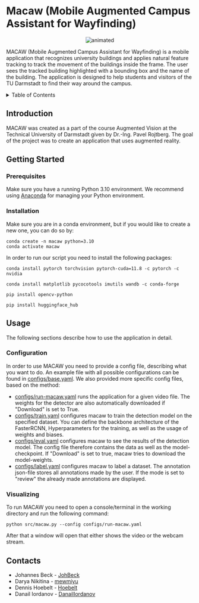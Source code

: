 # Macaw (Mobile Augmented Campus Assistant for Wayfinding)
<p align="center">
<img src="https://github.com/mewmiyu/macaw/assets/60306066/f0041e53-3405-4ce8-bd7f-866726efeb29" alt="animated" />
</p>
MACAW (Mobile Augmented Campus Assistant for Wayfinding) is a mobile application that recognizes university buildings 
and applies natural feature tracking to track the movement of the buildings inside the frame. 
The user sees the tracked building highlighted with a bounding box and the name of the building.
The application is designed to help students and visitors of the TU Darmstadt to find their way around the campus.
</p>
<!-- TABLE OF CONTENTS -->
<details>
  <summary>Table of Contents</summary>
  <ol>
    <li>
      <a href="#introduction">Introduction</a>
    </li>
    <li>
      <a href="#getting-started">Getting Started</a>
      <ol>
        <li>
          <a href="#prerequisites">Prerequisites</a>
        </li>
        <li>
          <a href="#installation">Installation</a>
        </li>
      </ol>
    </li>
    <li>
      <a href="#usage">Usage</a>
      <ol>
        <li>
          <a href="#configuration">Configuration</a>
        </li>
        <li>
          <a href="#visualizing">Visualizing</a>
        </li>
      </ol>
    </li>
    <li>
      <a href="#contacts">Contacts</a>
    </li>
  </ol>
</details>

<!-- Introduction -->
## Introduction

MACAW was created as a part of the course Augmented Vision at the Technical University of Darmstadt
given by Dr.-Ing. Pavel Rojtberg. The goal of the project was to create an application that uses augmented reality.


<!-- Getting Started -->
## Getting Started

### Prerequisites
Make sure you have a running Python 3.10 environment. We recommend using [Anaconda](https://www.anaconda.com/products/individual) for managing your Python environment. 

### Installation

Make sure you are in a conda environment, but if you would like to create a new one, you can do so by:

    conda create -n macaw python=3.10
    conda activate macaw

In order to run our script you need to install the following packages:

    conda install pytorch torchvision pytorch-cuda=11.8 -c pytorch -c nvidia
    
    conda install matplotlib pycocotools imutils wandb -c conda-forge

    pip install opencv-python
    
    pip install huggingface_hub 

<!-- USAGE -->
## Usage
The following sections describe how to use the application in detail.

### Configuration

In order to use MACAW you need to provide a config file, describing what you want to do. An example file with all possible configurations can be found in [configs/base.yaml](configs/base.yaml). We also provided more specific config files, based on the method:

- [configs/run-macaw.yaml](configs/run-macaw.yaml) runs the application for a given video file. The weights for the detector are also automatically downloaded if "Download" is set to True.
- [configs/train.yaml](configs/train.yaml) configures macaw to train the detection model on the specified dataset. You can define the backbone architecture of the FasterRCNN, Hyperparameters for the training, as well as the usage of weights and biases.
- [configs/eval.yaml](configs/eval.yaml) configures macaw to see the results of the detection model. The config file therefore contains the data as well as the model-checkpoint. If "Download" is set to true, macaw tries to download the model-weights.
- [configs/label.yaml](configs/label.yaml) configures macaw to label a dataset. The annotation json-file stores all annotations made by the user. If the mode is set to "review" the already made annotations are displayed.

### Visualizing

To run MACAW you need to open a console/terminal in the working directory and run the following command:

    python src/macaw.py --config configs/run-macaw.yaml

After that a window will open that either shows the video or the webcam stream. 

<!-- CONTACTS -->
## Contacts
* Johannes Beck - [JohBeck](https://github.com/JohBeck)
* Darya Nikitina - [mewmiyu](https://github.com/mewmiyu)
* Dennis Hoebelt - [Hoebelt](https://github.com/Hoebelt)
* Danail Iordanov - [DanailIordanov](https://github.com/DanailIordanov)
